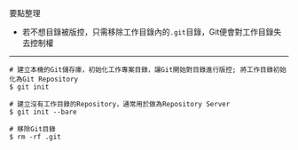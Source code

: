 要點整理
- 若不想目錄被版控，只需移除工作目錄內的`.git`目錄，Git便會對工作目錄失去控制權

---

```
# 建立本機的Git儲存庫，初始化工作專案目錄，讓Git開始對目錄進行版控; 將工作目錄初始化為Git Repository
$ git init
```

```
# 建立沒有工作目錄的Repository，通常用於做為Repository Server
$ git init --bare
```

```
# 移除Git目錄
$ rm -rf .git
```
